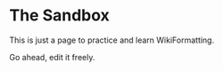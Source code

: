 # The Sandbox

This is just a page to practice and learn WikiFormatting. 

Go ahead, edit it freely.
